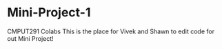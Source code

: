# Mini-Project-1
CMPUT291 Colabs
This is the place for Vivek and Shawn to edit code for out Mini Project!
